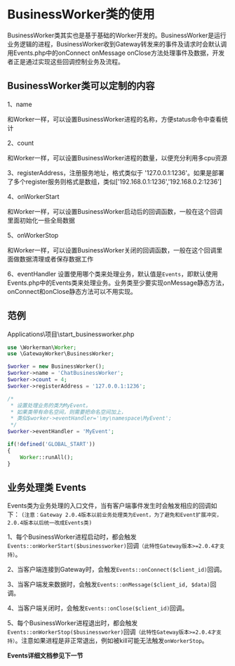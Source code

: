 # BusinessWorker类的使用
BusinessWorker类其实也是基于基础的Worker开发的。BusinessWorker是运行业务逻辑的进程，BusinessWorker收到Gateway转发来的事件及请求时会默认调用Events.php中的onConnect onMessage onClose方法处理事件及数据，开发者正是通过实现这些回调控制业务及流程。

## BusinessWorker类可以定制的内容

1、name

和Worker一样，可以设置BusinessWorker进程的名称，方便status命令中查看统计

2、count

和Worker一样，可以设置BusinessWorker进程的数量，以便充分利用多cpu资源

3、registerAddress，注册服务地址，格式类似于 '127.0.0.1:1236'。如果是部署了多个register服务则格式是数组，类似['192.168.0.1:1236','192.168.0.2:1236']

4、onWorkerStart

和Worker一样，可以设置BusinessWorker启动后的回调函数，一般在这个回调里面初始化一些全局数据

5、onWorkerStop

和Worker一样，可以设置BusinessWorker关闭的回调函数，一般在这个回调里面做数据清理或者保存数据工作

6、eventHandler
设置使用哪个类来处理业务，默认值是```Events```，即默认使用Events.php中的Events类来处理业务。业务类至少要实现onMessage静态方法，onConnect和onClose静态方法可以不用实现。

## 范例
Applications\项目\start_businessworker.php
```php
use \Workerman\Worker;
use \GatewayWorker\BusinessWorker;

$worker = new BusinessWorker();
$worker->name = 'ChatBusinessWorker';
$worker->count = 4;
$worker->registerAddress = '127.0.0.1:1236';

/*
 * 设置处理业务的类为MyEvent。
 * 如果类带有命名空间，则需要把命名空间加上，
 * 类似$worker->eventHandler='\my\namespace\MyEvent';
 */
$worker->eventHandler = 'MyEvent';

if(!defined('GLOBAL_START'))
{
    Worker::runAll();
}
```

## 业务处理类 Events

Events类为业务处理的入口文件，当有客户端事件发生时会触发相应的回调如下：
``` (注意：Gateway 2.0.4版本以前业务处理类为Event，为了避免和Event扩展冲突，2.0.4版本以后统一改成Events类) ```

1、每个BusinessWorker进程启动时，都会触发```Events::onWorkerStart($businessworker)```回调```（此特性Gateway版本>=2.0.4才支持）```。

2、当客户端连接到Gateway时，会触发```Events::onConnect($client_id)```回调。

3、当客户端发来数据时，会触发```Events::onMessage($client_id, $data)```回调。

4、当客户端关闭时，会触发```Events::onClose($client_id)```回调。

5、每个BusinessWorker进程退出时，都会触发```Events::onWorkerStop($businessworker)```回调```（此特性Gateway版本>=2.0.4才支持）```。注意如果进程是非正常退出，例如被kill可能无法触发```onWorkerStop```。

**Events详细文档参见下一节**




